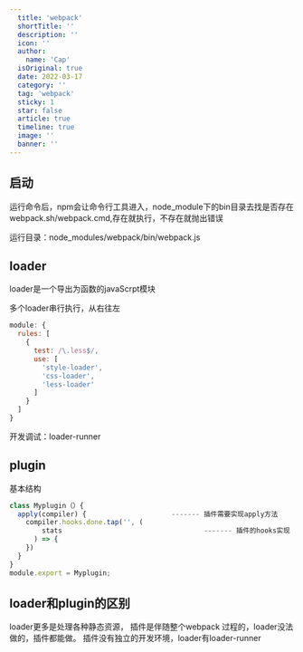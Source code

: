 ```yaml
---
  title: 'webpack'
  shortTitle: ''
  description: ''
  icon: ''
  author:
    name: 'Cap'
  isOriginal: true
  date: 2022-03-17
  category: ''
  tag: 'webpack'
  sticky: 1
  star: false
  article: true
  timeline: true
  image: ''
  banner: ''
---
```


  ## 启动
运行命令后，npm会让命令行工具进入，node_module下的bin目录去找是否存在webpack.sh/webpack.cmd,存在就执行，不存在就抛出错误

运行目录：node_modules/webpack/bin/webpack.js	


## loader
loader是一个导出为函数的javaScrpt模块

多个loader串行执行，从右往左

```javascript
module: {
  rules: [
    {
      test: /\.less$/,
      use: [
        'style-loader',
        'css-loader',
        'less-loader'
      ]
    }
  ]
}
```

开发调试：loader-runner


## plugin
基本结构
```javascript
class Myplugin（）{
  apply(compiler) {						------- 插件需要实现apply方法
    compiler.hooks.done.tap('', (
        stats									------- 插件的hooks实现（compiler的hooks和compileration的hooks）
      ) => {
    })
  }
}
module.export = Myplugin;
```

## loader和plugin的区别
loader更多是处理各种静态资源，
插件是伴随整个webpack 过程的，loader没法做的，插件都能做。
插件没有独立的开发环境，loader有loader-runner
